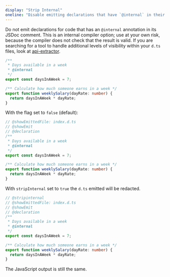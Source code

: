 ```yaml
---
display: "Strip Internal"
oneline: "Disable emitting declarations that have `@internal` in their JSDoc comments."
---
```


Do not emit declarations for code that has an `@internal` annotation in its JSDoc comment.
This is an internal compiler option; use at your own risk, because the compiler does not check that the result is valid.
If you are searching for a tool to handle additional levels of visibility within your `d.ts` files, look at [api-extractor](https://api-extractor.com).

```ts 
/**
 * Days available in a week
 * @internal
 */
export const daysInAWeek = 7;

/** Calculate how much someone earns in a week */
export function weeklySalary(dayRate: number) {
  return daysInAWeek * dayRate;
}
```

With the flag set to `false` (default):

```ts twoslash
// @showEmittedFile: index.d.ts
// @showEmit
// @declaration
/**
 * Days available in a week
 * @internal
 */
export const daysInAWeek = 7;

/** Calculate how much someone earns in a week */
export function weeklySalary(dayRate: number) {
  return daysInAWeek * dayRate;
}
```

With `stripInternal` set to `true` the `d.ts` emitted will be redacted.

```ts twoslash
// @stripinternal
// @showEmittedFile: index.d.ts
// @showEmit
// @declaration
/**
 * Days available in a week
 * @internal
 */
export const daysInAWeek = 7;

/** Calculate how much someone earns in a week */
export function weeklySalary(dayRate: number) {
  return daysInAWeek * dayRate;
}
```

The JavaScript output is still the same.
